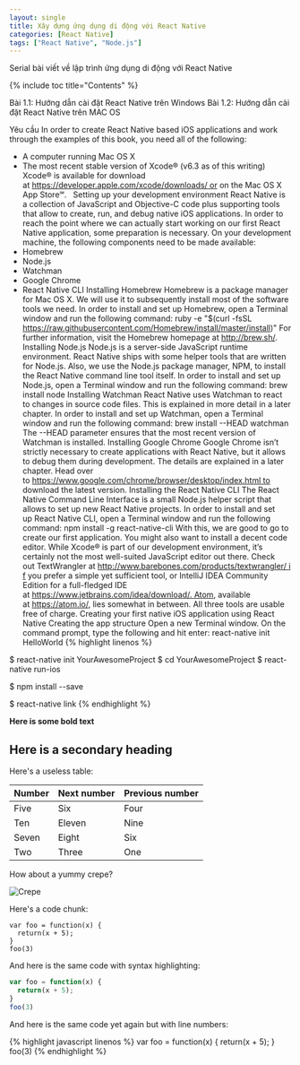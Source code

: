 ```yaml
---
layout: single
title: Xây dựng ứng dụng di động với React Native
categories: [React Native]
tags: ["React Native", "Node.js"]
---
```


Serial bài viết về lập trình ứng dụng di động với React Native

{% include toc title="Contents" %}

Bài 1.1: Hướng dẫn cài đặt React Native trên Windows
Bài 1.2: Hướng dẫn cài đặt React Native trên MAC OS

Yêu cầu
In order to create React Native based iOS applications and work through the examples of this book, you need all of the following:
* A computer running Mac OS X
* The most recent stable version of Xcode® (v6.3 as of this writing)
Xcode® is available for download at https://developer.apple.com/xcode/downloads/ or on the Mac OS X App Store℠.
 
Setting up your development environment
React Native is a collection of JavaScript and Objective-C code plus supporting tools that allow to create, run, and debug native iOS applications.
In order to reach the point where we can actually start working on our first React Native application, some preparation is necessary.
On your development machine, the following components need to be made available:
* Homebrew
* Node.js
* Watchman
* Google Chrome
* React Native CLI
Installing Homebrew
Homebrew is a package manager for Mac OS X. We will use it to subsequently install most of the software tools we need.
In order to install and set up Homebrew, open a Terminal window and run the following command:
ruby -e "$(curl -fsSL https://raw.githubusercontent.com/Homebrew/install/master/install)"
For further information, visit the Homebrew homepage at http://brew.sh/.
Installing Node.js
Node.js is a server-side JavaScript runtime environment. React Native ships with some helper tools that are written for Node.js. Also, we use the Node.js package manager, NPM, to install the React Native command line tool itself.
In order to install and set up Node.js, open a Terminal window and run the following command:
brew install node
Installing Watchman
React Native uses Watchman to react to changes in source code files. This is explained in more detail in a later chapter.
In order to install and set up Watchman, open a Terminal window and run the following command:
brew install --HEAD watchman
The --HEAD parameter ensures that the most recent version of Watchman is installed.
Installing Google Chrome
Google Chrome isn’t strictly necessary to create applications with React Native, but it allows to debug them during development. The details are explained in a later chapter.
Head over to https://www.google.com/chrome/browser/desktop/index.html to download the latest version.
Installing the React Native CLI
The React Native Command Line Interface is a small Node.js helper script that allows to set up new React Native projects.
In order to install and set up React Native CLI, open a Terminal window and run the following command:
npm install -g react-native-cli
With this, we are good to go to create our first application.
You might also want to install a decent code editor. While Xcode® is part of our development environment, it’s certainly not the most well-suited JavaScript editor out there. Check out TextWrangler at http://www.barebones.com/products/textwrangler/ if you prefer a simple yet sufficient tool, or IntelliJ IDEA Community Edition for a full-fledged IDE at https://www.jetbrains.com/idea/download/. Atom, available at https://atom.io/, lies somewhat in between. All three tools are usable free of charge.
Creating your first native iOS application using React Native
Creating the app structure
Open a new Terminal window. On the command prompt, type the following and hit enter:
react-native init HelloWorld
{% highlight linenos %}

$ react-native init YourAwesomeProject
$ cd YourAwesomeProject
$ react-native run-ios

$ npm install <library-with-native-dependencies> --save

$ react-native link
{% endhighlight %}

**Here is some bold text**

## Here is a secondary heading

Here's a useless table:
 
| Number | Next number | Previous number |
| :------ |:--- | :--- |
| Five | Six | Four |
| Ten | Eleven | Nine |
| Seven | Eight | Six |
| Two | Three | One |
 

How about a yummy crepe?

![Crepe](http://s3-media3.fl.yelpcdn.com/bphoto/cQ1Yoa75m2yUFFbY2xwuqw/348s.jpg)

Here's a code chunk:

~~~
var foo = function(x) {
  return(x + 5);
}
foo(3)
~~~

And here is the same code with syntax highlighting:

```javascript
var foo = function(x) {
  return(x + 5);
}
foo(3)
```

And here is the same code yet again but with line numbers:

{% highlight javascript linenos %}
var foo = function(x) {
  return(x + 5);
}
foo(3)
{% endhighlight %}
